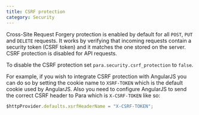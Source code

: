 ```yaml
---
title: CSRF protection
category: Security
---
```


Cross-Site Request Forgery protection is enabled by default for all `POST`, `PUT` and `DELETE` requests.
It works by verifying that incoming requests contain a security token (CSRF token) and it matches the one stored on the
server. CSRF protection is disabled for API requests.

To disable the CSRF protection set `para.security.csrf_protection` to `false`.

For example, if you wish to integrate CSRF protection with AngularJS you can do so by setting
the cookie name to `XSRF-TOKEN` which is the default cookie used by AngularJS. Also you need to configure AngularJS to
send the correct CSRF header to Para which is `X-CSRF-TOKEN` like so:

```js
$httpProvider.defaults.xsrfHeaderName = "X-CSRF-TOKEN";
```
